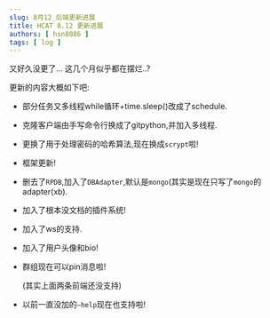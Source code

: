 ```yaml
---
slug: 8月12_后端更新进展
title: HCAT 8.12 更新进展
authors: [ hsn8086 ]
tags: [ log ]
---
```


又好久没更了...
这几个月似乎都在摆烂..?

更新的内容大概如下吧:

- 部分任务又多线程while循环+time.sleep()改成了schedule.
- 克隆客户端由手写命令行换成了gitpython,并加入多线程.
- 更换了用于处理密码的哈希算法,现在换成`scrypt`啦!
- 框架更新!
- 删去了`RPDB`,加入了`DBAdapter`,默认是`mongo`(其实是现在只写了`mongo`的adapter(xb).
- 加入了根本没文档的插件系统!
- 加入了ws的支持.
- 加入了用户头像和bio!
- 群组现在可以pin消息啦!

  (其实上面两条前端还没支持)
- 以前一直没加的`—help`现在也支持啦!
